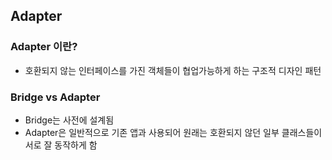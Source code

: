## Adapter

### Adapter 이란?
- 호환되지 않는 인터페이스를 가진 객체들이 협업가능하게 하는 구조적 디자인 패턴


### Bridge vs Adapter

- Bridge는 사전에 설계됨
- Adapter은 일반적으로 기존 앱과 사용되어 원래는 호환되지 않던 일부 클래스들이 서로 잘 동작하게 함


